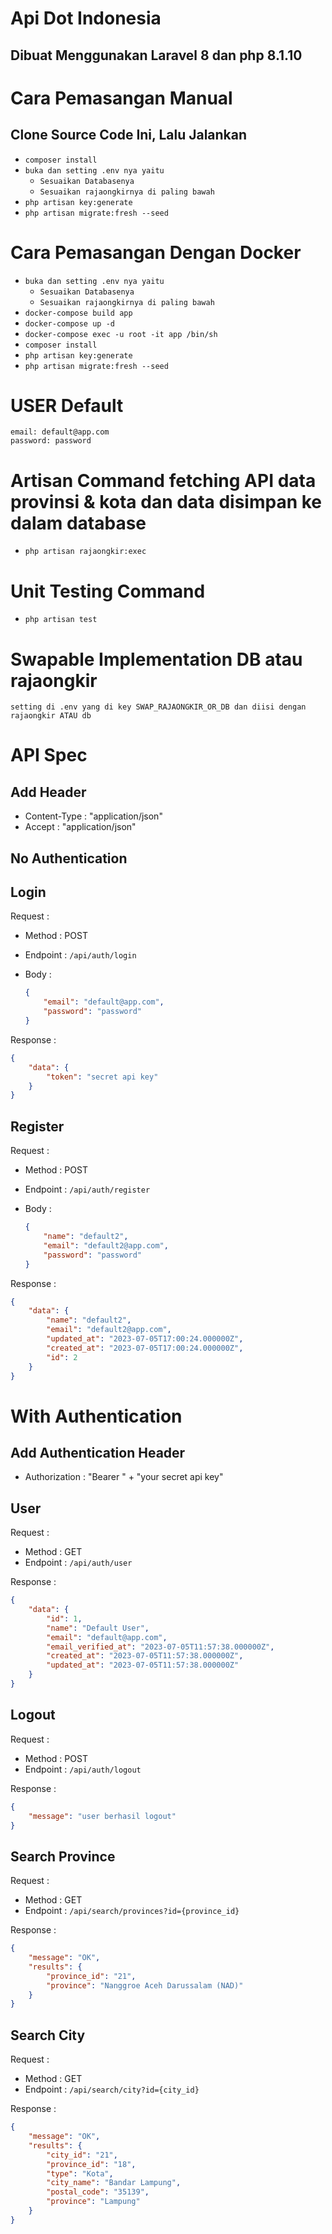 # Api Dot Indonesia

## Dibuat Menggunakan Laravel 8 dan php 8.1.10

# Cara Pemasangan Manual

## Clone Source Code Ini, Lalu Jalankan

- `composer install`
- `buka dan setting .env nya yaitu`
    - `Sesuaikan Databasenya`
    - `Sesuaikan rajaongkirnya di paling bawah`
- `php artisan key:generate`
- `php artisan migrate:fresh --seed`

# Cara Pemasangan Dengan Docker
- `buka dan setting .env nya yaitu`
    - `Sesuaikan Databasenya`
    - `Sesuaikan rajaongkirnya di paling bawah`
- `docker-compose build app`
- `docker-compose up -d`
- `docker-compose exec -u root -it app /bin/sh`
- `composer install`
- `php artisan key:generate`
- `php artisan migrate:fresh --seed`

# USER Default

```
email: default@app.com
password: password
```

# Artisan Command fetching API data provinsi & kota dan data disimpan ke dalam database
- `php artisan rajaongkir:exec`

# Unit Testing Command
- `php artisan test`

# Swapable Implementation DB atau rajaongkir
```
setting di .env yang di key SWAP_RAJAONGKIR_OR_DB dan diisi dengan rajaongkir ATAU db
```

# API Spec

## Add Header
- Content-Type : "application/json"
- Accept : "application/json"

## No Authentication

## Login

Request :
- Method : POST
- Endpoint : `/api/auth/login`
- Body : 

    ```json
    {
        "email": "default@app.com",
        "password": "password"
    }
    ```

Response :
```json
{
    "data": {
        "token": "secret api key"
    }
}
```

## Register

Request :
- Method : POST
- Endpoint : `/api/auth/register`
- Body : 

    ```json
    {
        "name": "default2",
        "email": "default2@app.com",
        "password": "password"
    }
    ```

Response :
```json
{
    "data": {
        "name": "default2",
        "email": "default2@app.com",
        "updated_at": "2023-07-05T17:00:24.000000Z",
        "created_at": "2023-07-05T17:00:24.000000Z",
        "id": 2
    }
}
```

# With Authentication

## Add Authentication Header
- Authorization : "Bearer " + "your secret api key"

## User
Request :
- Method : GET
- Endpoint : `/api/auth/user`

Response :
```json
{
    "data": {
        "id": 1,
        "name": "Default User",
        "email": "default@app.com",
        "email_verified_at": "2023-07-05T11:57:38.000000Z",
        "created_at": "2023-07-05T11:57:38.000000Z",
        "updated_at": "2023-07-05T11:57:38.000000Z"
    }
}
```

## Logout
Request :
- Method : POST
- Endpoint : `/api/auth/logout`

Response :
```json
{
    "message": "user berhasil logout"
}
```

## Search Province
Request :
- Method : GET
- Endpoint : `/api/search/provinces?id={province_id}`

Response :
```json
{
    "message": "OK",
    "results": {
        "province_id": "21",
        "province": "Nanggroe Aceh Darussalam (NAD)"
    }
}
```

## Search City
Request :
- Method : GET
- Endpoint : `/api/search/city?id={city_id}`

Response :
```json
{
    "message": "OK",
    "results": {
        "city_id": "21",
        "province_id": "18",
        "type": "Kota",
        "city_name": "Bandar Lampung",
        "postal_code": "35139",
        "province": "Lampung"
    }
}
```
